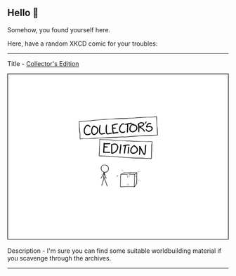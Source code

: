 ## Hello 👀

Somehow, you found yourself here.

Here, have a random XKCD comic for your troubles:

-----------------------------------

Title - [Collector's Edition](https://xkcd.com/2288)

![Collector's Edition](./random_comic.png)

Description - I'm sure you can find some suitable worldbuilding material if you scavenge through the archives.

-----------------------------------